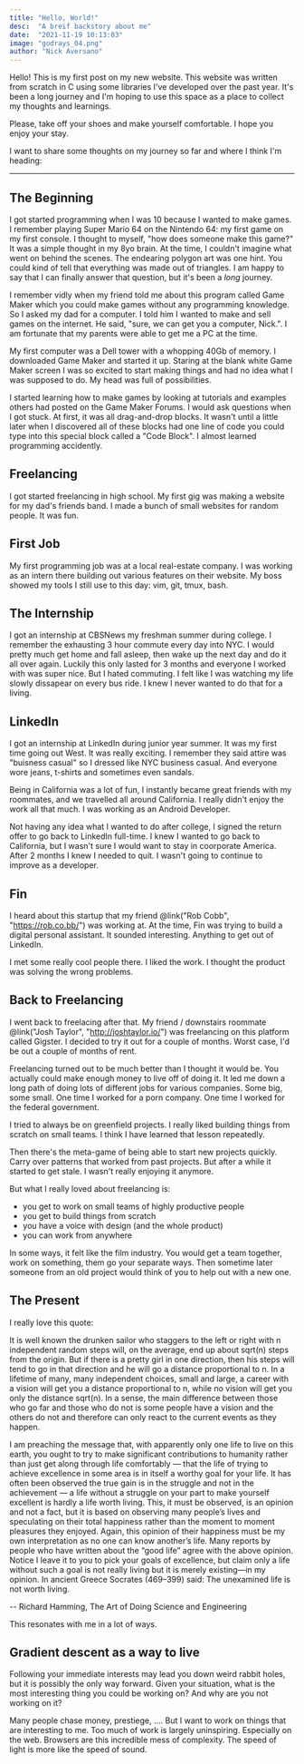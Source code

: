 ```yaml
---
title: "Hello, World!"
desc:  "A breif backstory about me"
date:  "2021-11-19 10:13:03"
image: "godrays_04.png"
author: "Nick Aversano"
---
```


Hello! This is my first post on my new website. This website was written from scratch in C using some libraries I've developed over the past year.
It's been a long journey and I'm hoping to use this space as a place to collect my thoughts and learnings.

Please, take off your shoes and make yourself comfortable. I hope you enjoy your stay.

I want to share some thoughts on my journey so far and where I think I'm heading:

---

## The Beginning

I got started programming when I was 10 because I wanted to make games.
I remember playing Super Mario 64 on the Nintendo 64: my first game on my first console.
I thought to myself, "how does someone make this game?"
It was a simple thought in my 8yo brain. At the time, I couldn't imagine what went on behind the scenes. The endearing polygon art was one hint. You could kind of tell that everything was made out of triangles.
I am happy to say that I can finally answer that question, but it's been a _long_ journey.

I remember vidly when my friend told me about this program called Game Maker which you could make games without any programming knowledge.
So I asked my dad for a computer. I told him I wanted to make and sell games on the internet.
He said, "sure, we can get you a computer, Nick.".
I am fortunate that my parents were able to get me a PC at the time.

My first computer was a Dell tower with a whopping 40Gb of memory.
I downloaded Game Maker and started it up.
Staring at the blank white Game Maker screen I was so excited to start making things and had no idea what I was supposed to do.
My head was full of possibilities.

I started learning how to make games by looking at tutorials and examples others had posted on the Game Maker Forums.
I would ask questions when I got stuck.
At first, it was all drag-and-drop blocks.
It wasn't until a little later when I discovered all of these blocks had one line of code you could type into this special block called a "Code Block".
I almost learned programming accidently.

## Freelancing

I got started freelancing in high school. My first gig was making a website for my dad's friends band.
I made a bunch of small websites for random people.
It was fun.

## First Job

My first programming job was at a local real-estate company.
I was working as an intern there building out various features on their website.
My boss showed my tools I still use to this day: vim, git, tmux, bash.

## The Internship

I got an internship at CBSNews my freshman summer during college. I remember the exhausting 3 hour commute every day into NYC. I would pretty much get home and fall asleep, then wake up the next day and do it all over again.
Luckily this only lasted for 3 months and everyone I worked with was super nice.
But I hated commuting.
I felt like I was watching my life slowly dissapear on every bus ride.
I knew I never wanted to do that for a living.

## LinkedIn

I got an internship at LinkedIn during junior year summer.
It was my first time going out West.
It was really exciting.
I remember they said attire was "buisness casual" so I dressed like NYC business casual. And everyone wore jeans, t-shirts and sometimes even sandals.

Being in California was a lot of fun, I instantly became great friends with my roommates, and we travelled all around California.
I really didn't enjoy the work all that much. I was working as an Android Developer.

Not having any idea what I wanted to do after college, I signed the return offer to go back to LinkedIn full-time.
I knew I wanted to go back to California, but I wasn't sure I would want to stay in coorporate America.
After 2 months I knew I needed to quit.
I wasn't going to continue to improve as a developer.

## Fin

I heard about this startup that my friend @link("Rob Cobb", "https://rob.co.bb/") was working at.
At the time, Fin was trying to build a digital personal assistant.
It sounded interesting.
Anything to get out of LinkedIn.

I met some really cool people there.
I liked the work.
I thought the product was solving the wrong problems.

## Back to Freelancing

I went back to freelacing after that. My friend / downstairs roommate @link("Josh Taylor", "http://joshtaylor.io/") was freelancing on this platform called Gigster.
I decided to try it out for a couple of months.
Worst case, I'd be out a couple of months of rent.

Freelancing turned out to be much better than I thought it would be.
You actually could make enough money to live off of doing it.
It led me down a long path of doing lots of different jobs for various companies.
Some big, some small.
One time I worked for a porn company.
One time I worked for the federal government.

I tried to always be on greenfield projects. I really liked building things from scratch on small teams.
I think I have learned that lesson repeatedly.

Then there's the meta-game of being able to start new projects quickly. Carry over patterns that worked from past projects.
But after a while it started to get stale.
I wasn't really enjoying it anymore.

But what I really loved about freelancing is:

- you get to work on small teams of highly productive people
- you get to build things from scratch
- you have a voice with design (and the whole product)
- you can work from anywhere

In some ways, it felt like the film industry. You would get a team together, work on something, them go your separate ways.
Then sometime later someone from an old project would think of you to help out with a new one.

## The Present

I really love this quote:

>>>
It is well known the drunken sailor who staggers to the left or right with n independent random steps will, on the average, end up about sqrt(n) steps from the origin. But if there is a pretty girl in one direction, then his steps will tend to go in that direction and he will go a distance proportional to n. In a lifetime of many, many independent choices, small and large, a career with a vision will get you a distance proportional to n, while no vision will get you only the distance sqrt(n). In a sense, the main difference between those who go far and those who do not is some people have a vision and the others do not and therefore can only react to the current events as they happen.

I am preaching the message that, with apparently only one life to live on this earth, you ought to try to make significant contributions to humanity rather than just get along through life comfortably — that the life of trying to achieve excellence in some area is in itself a worthy goal for your life. It has often been observed the true gain is in the struggle and not in the achievement — a life without a struggle on your part to make yourself excellent is hardly a life worth living. This, it must be observed, is an opinion and not a fact, but it is based on observing many people’s lives and speculating on their total happiness rather than the moment to moment pleasures they enjoyed. Again, this opinion of their happiness must be my own interpretation as no one can know another’s life. Many reports by people who have written about the “good life” agree with the above opinion. Notice I leave it to you to pick your goals of excellence, but claim only a life without such a goal is not really living but it is merely existing—in my opinion. In ancient Greece Socrates (469–399) said: The unexamined life is not worth living.

-- Richard Hamming, The Art of Doing Science and Engineering
>>>

This resonates with me in a lot of ways.


## Gradient descent as a way to live

Following your immediate interests may lead you down weird rabbit holes, but it is possibly the only way forward.
Given your situation, what is the most interesting thing you could be working on?
And why are you not working on it?

Many people chase money, prestiege, .... But I want to work on things that are interesting to me.
Too much of work is largely uninspiring.
Especially on the web.
Browsers are this incredible mess of complexity.
The speed of light is more like the speed of sound.

